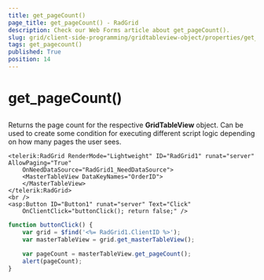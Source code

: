 ```yaml
---
title: get_pageCount()
page_title: get_pageCount() - RadGrid
description: Check our Web Forms article about get_pageCount().
slug: grid/client-side-programming/gridtableview-object/properties/get_pagecount()
tags: get_pagecount()
published: True
position: 14
---
```


# get_pageCount()



## 

Returns the page count for the respective **GridTableView** object. Can be used to create some condition for executing different script logic depending on how many pages the user sees.

````ASP.NET
<telerik:RadGrid RenderMode="Lightweight" ID="RadGrid1" runat="server" AllowPaging="True"
    OnNeedDataSource="RadGrid1_NeedDataSource">
    <MasterTableView DataKeyNames="OrderID">
    </MasterTableView>
</telerik:RadGrid>
<br />
<asp:Button ID="Button1" runat="server" Text="Click"
    OnClientClick="buttonClick(); return false;" />
````



````JavaScript
function buttonClick() {
    var grid = $find('<%= RadGrid1.ClientID %>');
    var masterTableView = grid.get_masterTableView();

    var pageCount = masterTableView.get_pageCount();
    alert(pageCount);
}
````


